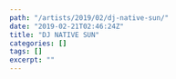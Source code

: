 ```yaml
---
path: "/artists/2019/02/dj-native-sun/"
date: "2019-02-21T02:46:24Z"
title: "DJ NATIVE SUN"
categories: []
tags: []
excerpt: ""
---
```


